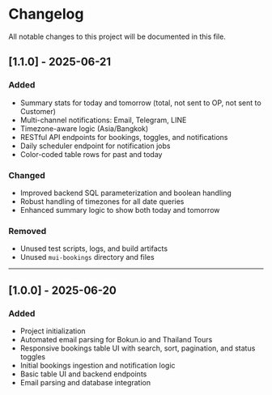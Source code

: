 # Changelog

All notable changes to this project will be documented in this file.

## [1.1.0] - 2025-06-21
### Added
- Summary stats for today and tomorrow (total, not sent to OP, not sent to Customer)
- Multi-channel notifications: Email, Telegram, LINE
- Timezone-aware logic (Asia/Bangkok)
- RESTful API endpoints for bookings, toggles, and notifications
- Daily scheduler endpoint for notification jobs
- Color-coded table rows for past and today

### Changed
- Improved backend SQL parameterization and boolean handling
- Robust handling of timezones for all date queries
- Enhanced summary logic to show both today and tomorrow

### Removed
- Unused test scripts, logs, and build artifacts
- Unused `mui-bookings` directory and files

---

## [1.0.0] - 2025-06-20
### Added
- Project initialization
- Automated email parsing for Bokun.io and Thailand Tours
- Responsive bookings table UI with search, sort, pagination, and status toggles
- Initial bookings ingestion and notification logic
- Basic table UI and backend endpoints
- Email parsing and database integration 